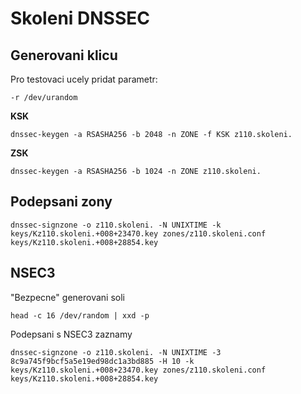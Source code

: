 # Skoleni DNSSEC

## Generovani klicu

Pro testovaci ucely pridat parametr:

    -r /dev/urandom

**KSK**

    dnssec-keygen -a RSASHA256 -b 2048 -n ZONE -f KSK z110.skoleni.

**ZSK**

    dnssec-keygen -a RSASHA256 -b 1024 -n ZONE z110.skoleni.

## Podepsani zony

    dnssec-signzone -o z110.skoleni. -N UNIXTIME -k keys/Kz110.skoleni.+008+23470.key zones/z110.skoleni.conf keys/Kz110.skoleni.+008+28854.key

## NSEC3

"Bezpecne" generovani soli

    head -c 16 /dev/random | xxd -p

Podepsani s NSEC3 zaznamy

    dnssec-signzone -o z110.skoleni. -N UNIXTIME -3 8c9a745f9bcf5a5e19ed98dc1a3bd885 -H 10 -k keys/Kz110.skoleni.+008+23470.key zones/z110.skoleni.conf keys/Kz110.skoleni.+008+28854.key

